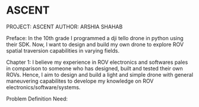 # ASCENT

PROJECT: ASCENT
AUTHOR: ARSHIA SHAHAB

Preface: In the 10th grade I programmed a dji tello drone in python using their SDK. Now, I want to design and build my own drone to explore ROV spatial traversion capabilities in varying fields.

Chapter 1:
I believe my experience in ROV electronics and softwares pales in comparison to someone who has designed, built and tested their own ROVs. Hence, I aim to design and build a light and simple drone with general maneuvering capabilites to develope my knowledge on ROV electronics/software/systems.

Problem Definition
Need: 
